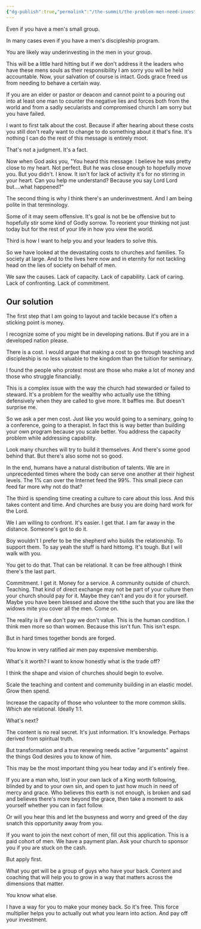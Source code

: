 ```yaml
---
{"dg-publish":true,"permalink":"/the-summit/the-problem-men-need-investment/","metatags":{"description":"some description","og:image":"https://example.com/someimage.png"},"created":"2023-04-15T11:45:51.785-07:00","updated":"2024-06-10T15:52:24.171-07:00"}
---
```




Even if you have a men's small group. 

In many cases even if you have a men's discipleship program. 

You are likely way underinvesting in the men in your group. 

This will be a little hard hitting but if we don't address it the leaders who have these mens souls as their responsibility I am sorry you will be held accountable. Now, your salvation of course is intact. Gods grace freed us from needing to behave a certain way. 

If you are an elder or pastor or deacon and cannot point to a pouring out into at least one man to counter the negative lies and forces both from the world and from a sadly secularists and compromised church I am sorry but you have failed. 

I want to first talk about the cost. Because if after hearing about these costs you still don't really want to change to do something about it that's fine. It's nothing I can do the rest of this message is entirely moot. 

That's not a judgment. It's a fact. 

Now when God asks you, "You heard this message. I believe he was pretty close to my heart. Not perfect. But he was close enough to hopefully move you. But you didn't. I know. It isn't for lack of activity it's for no stirring in your heart. Can you help me understand?  Because you say Lord Lord but....what happened?"

The second thing is why I think there's an underinvestment. And I am being polite in that terminology. 

Some of it may seem offensive. It's goal is not be be offensive but to hopefully stir some kind of Godly sorrow. To reorient your thinking not just today but for the rest of your life in how you view the world. 

Third is how I want to help you and your leaders to solve this. 

So we have looked at the devastating costs to churches and families. To society at large. And to the lives here now and in eternity for not tackling head on the lies of society on behalf of men. 

We saw the causes. Lack of capacity. Lack of capability. Lack of caring. Lack of confronting. Lack of commitment. 

## Our solution 
The first step that I am going to layout and tackle because it's often a sticking point is money. 

I recognize some of you might be in developing nations. But if you are in a developed nation please. 

There is a cost. I would argue that making a cost to go through teaching and discipleship is no less valuable to the kingdom than the tuition for seminary. 

I found the people who protest most are those who make a lot of money and those who struggle financially. 

This is a complex issue with the way the church had stewarded or failed to steward. It's a problem for the wealthy who actually use the tithing defensively when they are called to give more. It baffles me.  But doesn't surprise me. 

So we ask a per men cost. Just like you would going to a seminary, going to a conference, going to a therapist. In fact this is way better than building your own program because you scale better. You address the capacity problem while addressing capability. 

Look many churches will try to build it themselves. And there's some good behind that. But there's also some not so good. 

In the end, humans have a natural distribution of talents. We are in unprecedented times where the body can serve one another at their highest levels. The 1% can over the Internet feed the 99%. This small piece can feed far more why not do that?

The third is spending time creating a culture to care about this loss. And this takes content and time. And churches are busy you are doing hard work for the Lord. 

We I am willing to confront. It's easier. I get that. I am far away in the distance. Someone's got to do it. 

Boy wouldn't I prefer to be the shepherd who builds the relationship. To support them. To say yeah the stuff is hard hittomg. It's tough.  But I will walk with you. 

You get to do that. That can be relational. It can be free although I think there's the last part.  

Commitment. I get it. Money for a service. A community outside of church. Teaching. That kind of direct exchange may not be part of your culture then your church should pay for it. Maybe they can't and you do it for yourself. Maybe you have been blessed and above the tithe such that you are like the widows mite you cover all the men. Come on. 

The reality is if we don't pay we don't value. This is the human condition. I think men more so than women. Because this isn't fun. This isn't espn. 

But in hard times together bonds are forged. 

You know in very ratified air men pay expensive membership. 

What's it worth?  I want to know honestly what is the trade off?

I think the shape and vision of churches should begin to evolve. 

Scale the teaching and content and community building in an elastic model. Grow then spend. 

Increase the capacity of those who volunteer to the more common skills. Which ate relational. Ideally 1:1. 

What's next?

The content is no real secret. It's just information. It's knowledge. Perhaps derived from spiritual truth. 

But transformation and a true renewing needs active "arguments" against the things God desires you to know of him. 

This may be the most important thing you hear today and it's entirely free. 

If you are a man who, lost in your own lack of a King worth following, blinded by and to your own sin, and open to just how much in need of mercy and grace. Who believes this earth is not enough, is broken and sad and believes there's more beyond the grace, then take a moment to ask yourself whether you can in fact follow. 

Or will you hear this and let the busyness and worry and greed of the day snatch this opportunity away from you. 

If you want to join the next cohort of men, fill out this application. This is a paid cohort of men. We have a payment plan. Ask your church to sponsor you if you are stuck on the cash. 

But apply first. 

What you get will be a group of guys who have your back. Content and coaching that will help you to grow in a way that matters across the dimensions that matter. 

You know what else. 

I have a way for you to make your money back. So it's free. This force multiplier helps you to actually out what you learn into action. And pay off your investment.  



